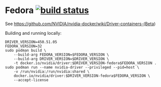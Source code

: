# Fedora [![build status](https://gitlab.com/nvidia/driver/badges/master/build.svg)](https://gitlab.com/nvidia/driver/commits/master)

See <https://github.com/NVIDIA/nvidia-docker/wiki/Driver-containers-(Beta>)

Building and running locally:

```
DRIVER_VERSION=450.51.05
FEDORA_VERSION=32
sudo podman build \
    --build-arg FEDORA_VERSION=$FEDORA_VERSION \
    --build-arg DRIVER_VERSION=$DRIVER_VERSION \
    -t docker.io/nvidia/driver:$DRIVER_VERSION-fedora$FEDORA_VERSION .
sudo podman run --name nvidia-driver --privileged --pid=host \
    -v /run/nvidia:/run/nvidia:shared \
    docker.io/nvidia/driver:$DRIVER_VERSION-fedora$FEDORA_VERSION \
    --accept-license
```

